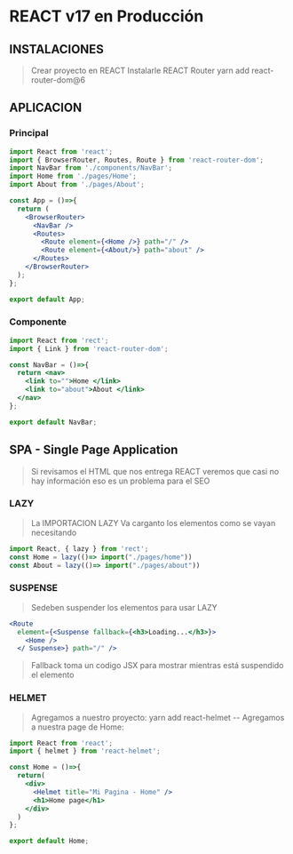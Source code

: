 # REACT v17 en Producción

## INSTALACIONES

> Crear proyecto en REACT
> Instalarle REACT Router
> yarn add react-router-dom@6

## APLICACION

### Principal

```jsx
import React from 'react';
import { BrowserRouter, Routes, Route } from 'react-router-dom';
import NavBar from './components/NavBar';
import Home from './pages/Home';
import About from './pages/About';

const App = ()=>{
  return (
    <BrowserRouter>
      <NavBar />
      <Routes>
        <Route element={<Home />} path="/" />
        <Route element={<About/>} path="about" />
      </Routes>
    </BrowserRouter>
  );
};

export default App;
```

### Componente

```jsx
import React from 'rect';
import { Link } from 'react-router-dom';

const NavBar = ()=>{
  return <nav>
    <link to="">Home </link>
    <link to="about">About </link>
  </nav>
};

export default NavBar;
```

## SPA - Single Page Application

> Si revisamos el HTML que nos entrega REACT
> veremos que casi no hay información
> eso es un problema para el SEO

### LAZY

> La IMPORTACION LAZY
> Va carganto los elementos como se vayan necesitando

```jsx
import React, { lazy } from 'rect';
const Home = lazy(()=> import("./pages/home")) 
const About = lazy(()=> import("./pages/about")) 
```


### SUSPENSE

> Sedeben suspender los elementos para usar LAZY 

```jsx
<Route 
  element={<Suspense fallback={<h3>Loading...</h3>}>
    <Home />
  </ Suspense>} path="/" />
```

> Fallback toma un codigo JSX para mostrar 
> mientras está suspendido el elemento


### HELMET

> Agregamos a nuestro proyecto:
> yarn add react-helmet
--
> Agregamos a nuestra page de Home:
 
```jsx
import React from 'react';
import { helmet } from 'react-helmet';

const Home = ()=>{
  return(
    <div>
      <Helmet title="Mi Pagina - Home" />
      <h1>Home page</h1>
    </div>
  )
};

export default Home;
```